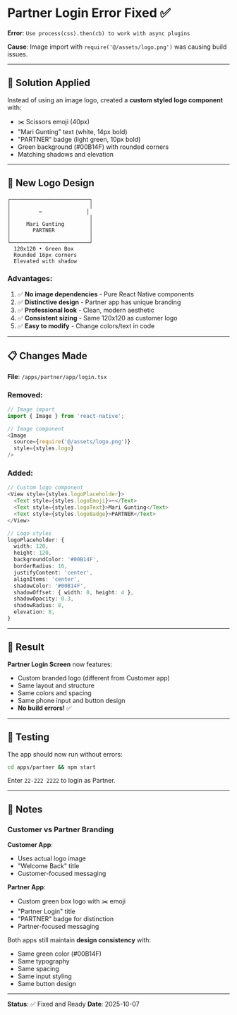 # Partner Login Error Fixed ✅

**Error**: `Use process(css).then(cb) to work with async plugins`

**Cause**: Image import with `require('@/assets/logo.png')` was causing build issues.

---

## 🔧 Solution Applied

Instead of using an image logo, created a **custom styled logo component** with:
- ✂️ Scissors emoji (40px)
- "Mari Gunting" text (white, 14px bold)
- "PARTNER" badge (light green, 10px bold)
- Green background (#00B14F) with rounded corners
- Matching shadows and elevation

---

## 🎨 New Logo Design

```
┌─────────────────────────┐
│                         │
│         ✂️              │
│                         │
│     Mari Gunting        │
│       PARTNER           │
│                         │
└─────────────────────────┘
  120x120 • Green Box
  Rounded 16px corners
  Elevated with shadow
```

### Advantages:
1. ✅ **No image dependencies** - Pure React Native components
2. ✅ **Distinctive design** - Partner app has unique branding
3. ✅ **Professional look** - Clean, modern aesthetic
4. ✅ **Consistent sizing** - Same 120x120 as customer logo
5. ✅ **Easy to modify** - Change colors/text in code

---

## 📋 Changes Made

**File**: `/apps/partner/app/login.tsx`

### Removed:
```typescript
// Image import
import { Image } from 'react-native';

// Image component
<Image 
  source={require('@/assets/logo.png')} 
  style={styles.logo}
/>
```

### Added:
```typescript
// Custom logo component
<View style={styles.logoPlaceholder}>
  <Text style={styles.logoEmoji}>✂️</Text>
  <Text style={styles.logoText}>Mari Gunting</Text>
  <Text style={styles.logoBadge}>PARTNER</Text>
</View>

// Logo styles
logoPlaceholder: {
  width: 120,
  height: 120,
  backgroundColor: '#00B14F',
  borderRadius: 16,
  justifyContent: 'center',
  alignItems: 'center',
  shadowColor: '#00B14F',
  shadowOffset: { width: 0, height: 4 },
  shadowOpacity: 0.3,
  shadowRadius: 8,
  elevation: 8,
}
```

---

## 🎯 Result

**Partner Login Screen** now features:
- Custom branded logo (different from Customer app)
- Same layout and structure
- Same colors and spacing
- Same phone input and button design
- **No build errors!** ✅

---

## 🧪 Testing

The app should now run without errors:

```bash
cd apps/partner && npm start
```

Enter `22-222 2222` to login as Partner.

---

## 📝 Notes

### Customer vs Partner Branding

**Customer App**:
- Uses actual logo image
- "Welcome Back" title
- Customer-focused messaging

**Partner App**:
- Custom green box logo with ✂️ emoji
- "Partner Login" title  
- "PARTNER" badge for distinction
- Partner-focused messaging

Both apps still maintain **design consistency** with:
- Same green color (#00B14F)
- Same typography
- Same spacing
- Same input styling
- Same button design

---

**Status**: ✅ Fixed and Ready
**Date**: 2025-10-07
